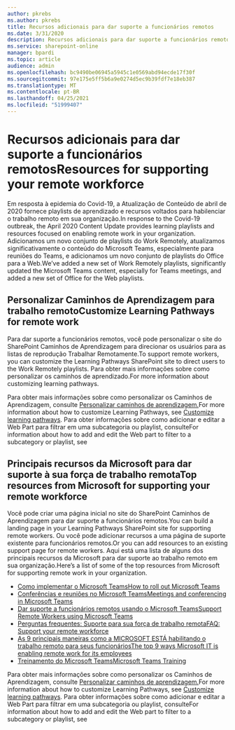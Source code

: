 ```yaml
---
author: pkrebs
ms.author: pkrebs
title: Recursos adicionais para dar suporte a funcionários remotos
ms.date: 3/31/2020
description: Recursos adicionais para dar suporte a funcionários remotos
ms.service: sharepoint-online
manager: bpardi
ms.topic: article
audience: admin
ms.openlocfilehash: bc9490be06945a5945c1e0569abd94ecde17f30f
ms.sourcegitcommit: 97e175e5ff5b6a9e0274d5ec9b39fdf7e18eb387
ms.translationtype: MT
ms.contentlocale: pt-BR
ms.lasthandoff: 04/25/2021
ms.locfileid: "51999407"
---
```

# <a name="resources-for-supporting-your-remote-workforce"></a><span data-ttu-id="8aa50-103">Recursos adicionais para dar suporte a funcionários remotos</span><span class="sxs-lookup"><span data-stu-id="8aa50-103">Resources for supporting your remote workforce</span></span>
<span data-ttu-id="8aa50-104">Em resposta à epidemia do Covid-19, a Atualização de Conteúdo de abril de 2020 fornece playlists de aprendizado e recursos voltados para habilenciar o trabalho remoto em sua organização.</span><span class="sxs-lookup"><span data-stu-id="8aa50-104">In response to the Covid-19 outbreak, the April 2020 Content Update provides learning playlists and resources focused on enabling remote work in your organization.</span></span> <span data-ttu-id="8aa50-105">Adicionamos um novo conjunto de playlists do Work Remotely, atualizamos significativamente o conteúdo do Microsoft Teams, especialmente para reuniões do Teams, e adicionamos um novo conjunto de playlists do Office para a Web.</span><span class="sxs-lookup"><span data-stu-id="8aa50-105">We’ve added a new set of Work Remotely playlists, significantly updated the Microsoft Teams content, especially for Teams meetings, and added a new set of Office for the Web playlists.</span></span> 

## <a name="customize-learning-pathways-for-remote-work"></a><span data-ttu-id="8aa50-106">Personalizar Caminhos de Aprendizagem para trabalho remoto</span><span class="sxs-lookup"><span data-stu-id="8aa50-106">Customize Learning Pathways for remote work</span></span>
<span data-ttu-id="8aa50-107">Para dar suporte a funcionários remotos, você pode personalizar o site do SharePoint Caminhos de Aprendizagem para direcionar os usuários para as listas de reprodução Trabalhar Remotamente.</span><span class="sxs-lookup"><span data-stu-id="8aa50-107">To support remote workers, you can customize the Learning Pathways SharePoint site to direct users to the Work Remotely playlists.</span></span> <span data-ttu-id="8aa50-108">Para obter mais informações sobre como personalizar os caminhos de aprendizado.</span><span class="sxs-lookup"><span data-stu-id="8aa50-108">For more information about customizing learning pathways.</span></span>

<span data-ttu-id="8aa50-109">Para obter mais informações sobre como personalizar os Caminhos de Aprendizagem, consulte [Personalizar caminhos de aprendizagem.](custom_overview.md)</span><span class="sxs-lookup"><span data-stu-id="8aa50-109">For more information about how to customize Learning Pathways, see [Customize learning pathways](custom_overview.md).</span></span> <span data-ttu-id="8aa50-110">Para obter informações sobre como adicionar e editar a Web Part para filtrar em uma subcategoria ou playlist, consulte</span><span class="sxs-lookup"><span data-stu-id="8aa50-110">For information about how to add and edit the Web part to filter to a subcategory or playlist, see</span></span> 

## <a name="top-resources-from-microsoft-for-supporting-your-remote-workforce"></a><span data-ttu-id="8aa50-111">Principais recursos da Microsoft para dar suporte à sua força de trabalho remota</span><span class="sxs-lookup"><span data-stu-id="8aa50-111">Top resources from Microsoft for supporting your remote workforce</span></span>
<span data-ttu-id="8aa50-112">Você pode criar uma página inicial no site do SharePoint Caminhos de Aprendizagem para dar suporte a funcionários remotos.</span><span class="sxs-lookup"><span data-stu-id="8aa50-112">You can build a landing page in your Learning Pathways SharePoint site for supporting remote workers.</span></span> <span data-ttu-id="8aa50-113">Ou você pode adicionar recursos a uma página de suporte existente para funcionários remotos.</span><span class="sxs-lookup"><span data-stu-id="8aa50-113">Or you can add resources to an existing support page for remote workers.</span></span> <span data-ttu-id="8aa50-114">Aqui está uma lista de alguns dos principais recursos da Microsoft para dar suporte ao trabalho remoto em sua organização.</span><span class="sxs-lookup"><span data-stu-id="8aa50-114">Here’s a list of some of the top resources from Microsoft for supporting remote work in your organization.</span></span> 
- [<span data-ttu-id="8aa50-115">Como implementar o Microsoft Teams</span><span class="sxs-lookup"><span data-stu-id="8aa50-115">How to roll out Microsoft Teams</span></span>](/microsoftteams/how-to-roll-out-teams)
- [<span data-ttu-id="8aa50-116">Conferências e reuniões no Microsoft Teams</span><span class="sxs-lookup"><span data-stu-id="8aa50-116">Meetings and conferencing in Microsoft Teams</span></span>](/microsoftteams/deploy-meetings-microsoft-teams-landing-page)
- [<span data-ttu-id="8aa50-117">Dar suporte a funcionários remotos usando o Microsoft Teams</span><span class="sxs-lookup"><span data-stu-id="8aa50-117">Support Remote Workers using Microsoft Teams</span></span>](/microsoftteams/support-remote-work-with-teams)
- [<span data-ttu-id="8aa50-118">Perguntas frequentes: Suporte para sua força de trabalho remota</span><span class="sxs-lookup"><span data-stu-id="8aa50-118">FAQ: Support your remote workforce</span></span>](/microsoftteams/faq-support-remote-workforce)
- [<span data-ttu-id="8aa50-119">As 9 principais maneiras como a MICROSOFT ESTÁ habilitando o trabalho remoto para seus funcionários</span><span class="sxs-lookup"><span data-stu-id="8aa50-119">The top 9 ways Microsoft IT is enabling remote work for its employees</span></span>](https://www.microsoft.com/microsoft-365/blog/2020/03/12/top-9-ways-microsoft-it-enabling-remote-work-employees/)
- [<span data-ttu-id="8aa50-120">Treinamento do Microsoft Teams</span><span class="sxs-lookup"><span data-stu-id="8aa50-120">Microsoft Teams Training</span></span>](/microsoftteams/training-microsoft-teams-landing-page)


<span data-ttu-id="8aa50-121">Para obter mais informações sobre como personalizar os Caminhos de Aprendizagem, consulte [Personalizar caminhos de aprendizagem.](custom_overview.md)</span><span class="sxs-lookup"><span data-stu-id="8aa50-121">For more information about how to customize Learning Pathways, see [Customize learning pathways](custom_overview.md).</span></span> <span data-ttu-id="8aa50-122">Para obter informações sobre como adicionar e editar a Web Part para filtrar em uma subcategoria ou playlist, consulte</span><span class="sxs-lookup"><span data-stu-id="8aa50-122">For information about how to add and edit the Web part to filter to a subcategory or playlist, see</span></span> 


